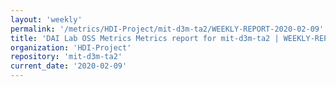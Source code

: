 ```yaml
---
layout: 'weekly'
permalink: '/metrics/HDI-Project/mit-d3m-ta2/WEEKLY-REPORT-2020-02-09'
title: 'DAI Lab OSS Metrics Metrics report for mit-d3m-ta2 | WEEKLY-REPORT-2020-02-09'
organization: 'HDI-Project'
repository: 'mit-d3m-ta2'
current_date: '2020-02-09'
---
```

